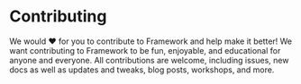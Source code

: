 # Contributing

We would ❤️ for you to contribute to Framework and help make it better! We want contributing to Framework to be fun, enjoyable, and educational for anyone and everyone. All contributions are welcome, including issues, new docs as well as updates and tweaks, blog posts, workshops, and more.
